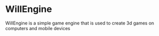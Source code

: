 # WillEngine
WillEngine is a simple game engine that is used to create 3d games on computers and mobile devices
